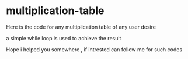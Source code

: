 # multiplication-table

Here is the code for any multiplication table of any user desire

a simple while loop is used to achieve the result

Hope i helped you somewhere , if intrested can follow me for such codes
